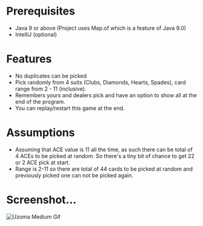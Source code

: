 # Prerequisites
- Java 9 or above (Project uses Map.of which is a feature of Java 9.0)
- IntelliJ (optional)

# Features
- No duplicates can be picked
- Pick randomly from 4 suits (Clubs, Diamonds, Hearts, Spades), card range from 2 - 11 (inclusive).
- Remembers yours and dealers pick and have an option to show all at the end of the program.
- You can replay/restart this game at the end.

# Assumptions
- Assuming that ACE value is 11 all the time, as such there can be total of 4 ACEs to be picked at random. So there's a tiny bit of chance to get 22 or 2 ACE pick at start.
- Range is 2-11 so there are total of 44 cards to be picked at random and previously picked one can not be picked again.

# Screenshot...
![Uzoma Medium Gif](https://i.imgur.com/jXh9bWA.gif)
